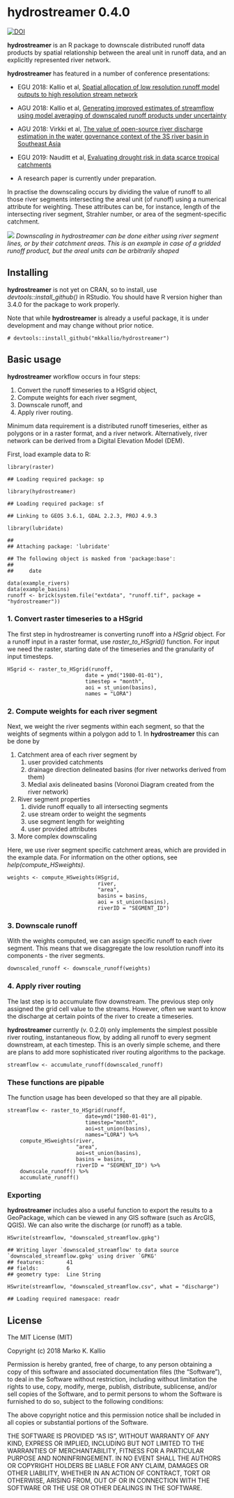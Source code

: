 hydrostreamer 0.4.0
===================

[![DOI](https://zenodo.org/badge/DOI/10.5281/zenodo.1214523.svg)](https://doi.org/10.5281/zenodo.1214523)

**hydrostreamer** is an R package to downscale distributed runoff data
products by spatial relationship between the areal unit in runoff data,
and an explicitly represented river network.

**hydrostreamer** has featured in a number of conference presentations:

-   EGU 2018: Kallio et al, [Spatial allocation of low resolution runoff
    model outputs to high resolution stream
    network](https://www.researchgate.net/publication/325066501_Spatial_allocation_of_low_resolution_runoff_model_outputs_to_high_resolution_stream_network)

-   AGU 2018: Kallio et al, [Generating improved estimates of streamflow
    using model averaging of downscaled runoff products under
    uncertainty](https://www.researchgate.net/publication/330213179_Generating_improved_estimates_of_streamflow_using_model_averaging_of_downscaled_runoff_products_under_uncertainty)

-   AGU 2018: Virkki et al, [The value of open-source river discharge
    estimation in the water governance context of the 3S river basin in
    Southeast
    Asia](https://www.researchgate.net/publication/331320855_AGU_2018_Poster_Presentation)

-   EGU 2019: Nauditt et al, [Evaluating drought risk in data scarce
    tropical
    catchments](https://meetingorganizer.copernicus.org/EGU2019/EGU2019-18370.pdf)

-   A research paper is currently under preparation.

In practise the downscaling occurs by dividing the value of runoff to
all those river segments intersecting the areal unit (of runoff) using a
numerical attribute for weighting. These attributes can be, for
instance, length of the intersecting river segment, Strahler number, or
area of the segment-specific catchment.

![](http://markokallio.fi/hydrostreamer%20downscaling.png) *Downscaling
in hydrostreamer can be done either using river segment lines, or by
their catchment areas. This is an example in case of a gridded runoff
product, but the areal units can be arbitrarily shaped*

Installing
----------

**hydrostreamer** is not yet on CRAN, so to install, use
*devtools::install\_github()* in RStudio. You should have R version
higher than 3.4.0 for the package to work properly.

Note that while **hydrostreamer** is already a useful package, it is
under development and may change without prior notice.

    # devtools::install_github("mkkallio/hydrostreamer")

Basic usage
-----------

**hydrostreamer** workflow occurs in four steps:

1.  Convert the runoff timeseries to a HSgrid object,
2.  Compute weights for each river segment,
3.  Downscale runoff, and
4.  Apply river routing.

Minimum data requirement is a distributed runoff timeseries, either as
polygons or in a raster format, and a river network. Alternatively,
river network can be derived from a Digital Elevation Model (DEM).

First, load example data to R:

    library(raster)

    ## Loading required package: sp

    library(hydrostreamer)

    ## Loading required package: sf

    ## Linking to GEOS 3.6.1, GDAL 2.2.3, PROJ 4.9.3

    library(lubridate)

    ## 
    ## Attaching package: 'lubridate'

    ## The following object is masked from 'package:base':
    ## 
    ##     date

    data(example_rivers)
    data(example_basins)
    runoff <- brick(system.file("extdata", "runoff.tif", package = "hydrostreamer"))

### 1. Convert raster timeseries to a HSgrid

The first step in hydrostreamer is converting runoff into a *HSgrid*
object. For a runoff input in a raster format, use
*raster\_to\_HSgrid()* function. For input we need the raster, starting
date of the timeseries and the granularity of input timesteps.

    HSgrid <- raster_to_HSgrid(runoff, 
                             date = ymd("1980-01-01"), 
                             timestep = "month", 
                             aoi = st_union(basins),
                             names = "LORA")

### 2. Compute weights for each river segment

Next, we weight the river segments within each segment, so that the
weights of segments within a polygon add to 1. In **hydrostreamer** this
can be done by

1.  Catchment area of each river segment by
    1.  user provided catchments
    2.  drainage direction delineated basins (for river networks derived
        from them)
    3.  Medial axis delineated basins (Voronoi Diagram created from the
        river network)
2.  River segment properties
    1.  divide runoff equally to all intersecting segments
    2.  use stream order to weight the segments
    3.  use segment length for weighting
    4.  user provided attributes
3.  More complex downscaling

Here, we use river segment specific catchment areas, which are provided
in the example data. For information on the other options, see
*help(compute\_HSweights)*.

    weights <- compute_HSweights(HSgrid, 
                                 river, 
                                 "area",
                                 basins = basins,
                                 aoi = st_union(basins), 
                                 riverID = "SEGMENT_ID")

### 3. Downscale runoff

With the weights computed, we can assign specific runoff to each river
segment. This means that we disaggregate the low resolution runoff into
its components - the river segments.

    downscaled_runoff <- downscale_runoff(weights)

### 4. Apply river routing

The last step is to accumulate flow downstream. The previous step only
assigned the grid cell value to the streams. However, often we want to
know the discharge at certain points of the river to create a
timeseries.

**hydrostreamer** currently (v. 0.2.0) only implements the simplest
possible river routing, instantaneous flow, by adding all runoff to
every segment downstream, at each timestep. This is an overly simple
scheme, and there are plans to add more sophisticated river routing
algorithms to the package.

    streamflow <- accumulate_runoff(downscaled_runoff)

### These functions are pipable

The function usage has been developed so that they are all pipable.

    streamflow <- raster_to_HSgrid(runoff, 
                             date=ymd("1980-01-01"), 
                             timestep="month", 
                             aoi=st_union(basins),
                             names="LORA") %>%
        compute_HSweights(river,
                          "area",
                          aoi=st_union(basins),
                          basins = basins,
                          riverID = "SEGMENT_ID") %>%
        downscale_runoff() %>%
        accumulate_runoff()

### Exporting

**hydrostreamer** includes also a useful function to export the results
to a GeoPackage, which can be viewed in any GIS software (such as
ArcGIS, QGIS). We can also write the discharge (or runoff) as a table.

    HSwrite(streamflow, "downscaled_streamflow.gpkg")

    ## Writing layer `downscaled_streamflow' to data source `downscaled_streamflow.gpkg' using driver `GPKG'
    ## features:       41
    ## fields:         6
    ## geometry type:  Line String

    HSwrite(streamflow, "downscaled_streamflow.csv", what = "discharge")

    ## Loading required namespace: readr

License
-------

The MIT License (MIT)

Copyright (c) 2018 Marko K. Kallio

Permission is hereby granted, free of charge, to any person obtaining a
copy of this software and associated documentation files (the
“Software”), to deal in the Software without restriction, including
without limitation the rights to use, copy, modify, merge, publish,
distribute, sublicense, and/or sell copies of the Software, and to
permit persons to whom the Software is furnished to do so, subject to
the following conditions:

The above copyright notice and this permission notice shall be included
in all copies or substantial portions of the Software.

THE SOFTWARE IS PROVIDED “AS IS”, WITHOUT WARRANTY OF ANY KIND, EXPRESS
OR IMPLIED, INCLUDING BUT NOT LIMITED TO THE WARRANTIES OF
MERCHANTABILITY, FITNESS FOR A PARTICULAR PURPOSE AND NONINFRINGEMENT.
IN NO EVENT SHALL THE AUTHORS OR COPYRIGHT HOLDERS BE LIABLE FOR ANY
CLAIM, DAMAGES OR OTHER LIABILITY, WHETHER IN AN ACTION OF CONTRACT,
TORT OR OTHERWISE, ARISING FROM, OUT OF OR IN CONNECTION WITH THE
SOFTWARE OR THE USE OR OTHER DEALINGS IN THE SOFTWARE.
